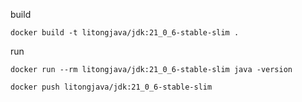 build
```
docker build -t litongjava/jdk:21_0_6-stable-slim .
```
run
```
docker run --rm litongjava/jdk:21_0_6-stable-slim java -version
```

```
docker push litongjava/jdk:21_0_6-stable-slim
```